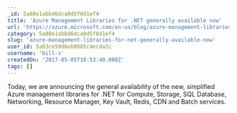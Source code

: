 ```yaml
---
_id: 5a88e1abbd6dca0d5f0d1ef4
title: 'Azure Management Libraries for .NET generally available now'
url: 'https://azure.microsoft.com/en-us/blog/azure-management-libraries-for-net-generally-available-now/'
category: 5a88e1abbd6dca0d5f0d1ef4
slug: 'azure-management-libraries-for-net-generally-available-now'
user_id: 5a83ce59d6eb0005c4ecda2c
username: 'bill-s'
createdOn: '2017-05-05T18:53:40.000Z'
tags: []
---
```


Today, we are announcing the general availability of the new, simplified Azure management libraries for .NET for Compute, Storage, SQL Database, Networking, Resource Manager, Key Vault, Redis, CDN and Batch services.
